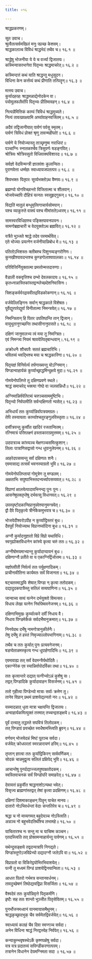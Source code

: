 ```yaml
---
title: ०१६

---
```

श्राद्धप्रकरणम्।  
  
सूत उवाच।  
श्रुत्वैतत्सर्वमखिलं मनुः पप्रच्छ केशवम्।  
श्राद्धकालञ्च विविधं श्राद्धभेदं तथैव च॥ १६.१ ॥  
  
श्राद्धेषु भोजनीया ये ये च वर्ज्या द्विजातयः।  
कस्मिन्वासरभागेवा पितृभ्यः श्राद्धमाचरेत्॥ १६.२ ॥  
  
कस्मिन्दत्तं कथं याति श्राद्धन्तु मधुसूदन।  
विधिना केन कर्त्तव्यं कथं प्रीणाति तत्पितॄन्॥ १६.३ ॥  
  
मत्स्य उवाच।  
कुर्यादहरहः श्राद्धमन्नाद्येनोदकेन वा।  
पयोमूलफलैर्वापि पितृभ्यः प्रीतिमावहन्॥ १६.४ ॥  
  
नित्यन्नैमित्तिकं काम्यं त्रिविधं श्राद्धमुच्यते।  
नित्यं तावत्प्रवक्ष्यामि अर्घ्यावाहनवर्जितम्॥ १६.५ ॥  
  
अदैवं तद्विजानीयात् पार्वणं पर्वसु स्मृतम्।  
पार्वणं त्रिविधं प्रोक्तं श्रृणु तावन्महीपते!॥ १६.६ ॥  
  
पार्वणे ये नियोज्यास्तु ताञ्छृणुष्व नराधिप!॥  
पञ्चाग्निः स्नातकश्चैव त्रिसुपर्णः षडङ्गवित्।  
श्रोत्रियः श्रोत्रियसुतो विधिवाक्यविशारदः॥ १६.७ ॥  
  
सर्वज्ञो वेदविन्मन्त्री ज्ञातवंशः कुलान्वितः।  
पुराणवेत्ता धर्म्मज्ञः स्वाध्यायजपतत्परः॥ १६.८ ॥  
  
शिवभक्तः पितृपरः सूर्य्यभक्तोऽथ वैष्णवः॥ १६.९ ॥  
  
ब्रह्मण्यो योगविच्छान्तो विजितात्मा च शीलवान्।  
भोजयेच्चापि दौहित्रं यत्नतः स्वसुहृद्‌गुरून्॥ १६.१० ॥  
  
विद्यतिं मातुलं बन्धुमृत्विगाचार्यसोमपान्।  
यश्च व्याकुरुते वाक्यं यश्च मीमांसतेऽध्वरम्॥ १६.११ ॥  
  
सामस्वरविधिज्ञश्च पङ्क्तिपावनपावनः।  
सामगोब्रह्मचारी च वेदयुक्तोऽथ ब्रह्मवित्॥ १६.१२ ॥  
  
यत्रैते भुञ्जते श्राद्धे तदेव परमार्थवित्।  
एते भोज्याः प्रयत्नेन वर्जनीयान्निबोध मे॥ १६.१३ ॥  
  
पतितोऽभिशस्तः क्लीबश्च पिशुनव्यङ्गरोगिणः।  
कुनखीश्यावदन्तश्च कुण्डगोलाश्वपालकाः॥ १६.१४ ॥  
  
परिवित्तिर्नियुक्तात्मा प्रमत्तोन्मत्तदारुणाः।  
  
वैडाली वकवृत्तिश्च दम्भो देवलकादयः॥ १६.१५ ॥  
कृतध्नान्नास्तिकांस्तद्वन्म्लेच्छदेशनिवासिनः।  
  
त्रिशङ्कर्वर्वरद्राववीतद्रविडकोकणान्॥ १६.१६ ॥  
  
वर्जयेल्लिङ्गिनः सर्वान् श्राद्धकाले विशेषतः।  
पूर्वेद्युरपरेद्युर्वा विनीतात्मा निमन्त्रयेत्॥ १६.१७ ॥  
  
निमन्त्रितान् हि पितर उपतिष्ठन्ति तान् द्विजान्।  
वायुभूतानुगच्छन्ति तथासीनानुपासते॥ १६.१८ ॥  
  
दक्षिणं जानुमालभ्य त्वं मया तु निमन्त्रितः।  
एवं निमन्त्र्य नियमं श्रावयेत्पितृबान्धवान्।.१६.१९ ॥  
  
अक्रोधनैः शौचपरैः सततं ब्रह्मचारिभिः।  
भवितव्यं भवद्भिश्च मया च श्राद्धकारिणा॥ १६.२० ॥  
  
पितृयज्ञं विनिर्वर्त्य तर्पणाख्यन्तु योऽग्निमान्।  
पिण्डान्वाहार्यकं कुर्य्याच्छ्राद्धमिन्दुक्षये मुदा॥ १६.२१ ॥  
  
गोमयेनोपलिप्ते तु दक्षिणप्रवणे स्थले।  
श्राद्धं समाचरेद् भक्त्या गोष्ठे वा जलसन्निधौ॥ १६.२२ ॥  
  
अग्निमान्निर्वपेत्पित्र्यं चरुञ्चसाममुष्टिभिः।  
पितृभ्यो निर्वपामीति सर्वन्दक्षिणतो न्यसेत्॥ १६.२३ ॥  
  
अभिधार्यं ततः कुर्य्यान्निर्वापत्रयमग्रतः।  
तेपि तस्यायताः कार्य्याश्चतुरङ्गुलविस्तृताः॥ १६.२४ ॥  
  
दर्व्वीत्रयन्तु कुर्व्वीत खादिरं रजतान्वितम्।  
रत्निमात्रं परिश्लक्ष्णं हस्ताकाराग्रमुत्तमम्॥ १६.२५ ॥  
  
उदपात्रञ्च कांस्यञ्च मेक्षणञ्चसमित्कुशान्।  
तिलाः पात्राणिसद्वासो गन्ध धूपानुलेपनम्॥ १६.२६ ॥  
  
आहरेदपसव्यन्तु सर्वं दक्षिणतः शनैः।  
एवमासाद्य तत्सर्वं भवनस्याग्रतो भुवि॥ १६.२७ ॥  
  
गोमयेनोपलिप्तायां गोमूत्रेण तु मण्डलम्।  
अक्षताभिः सपुष्पाभिस्तदभ्यर्च्यापसव्यवत्॥ १६.२८ ॥  
  
विप्राणां क्षालयेत्पादावभिनन्द्य पुनः पुनः।  
आसनेषूपक्लृप्तेषु दर्भवत्सु विधानवत्॥ १६.२९ ॥  
  
उपस्पृष्टोदकान्विप्रानुपवेश्यानुमन्त्रयेत्।  
द्वौ दैवे पितृकृत्ये त्रीनेकैकमुभयत्र च॥ १६.३० ॥  
  
भोजयेदीश्वरोऽपीह न कुर्य्याद्विस्तरं बुधः।  
दैवपूर्वं नियोज्याथ विप्रानर्घ्यादिना बुधः॥ १६.३१ ॥  
  
अग्नौ कुर्यादनुज्ञातो विप्रे विप्रो यथाविधि।  
स्वगृह्योक्तविधानेन कांस्ये कृत्वा चरुं ततः॥ १६.३२ ॥  
  
अग्नीषोमयमाभ्यान्तु कुर्यादाप्यायनं बुधः।  
दक्षिणाग्नौ प्रतीते वा य एकाग्निर्द्विजोत्तमः॥ १६.३३ ॥  
  
यज्ञोपवीती निर्वर्त्य ततः पर्युक्षणादिकम्।  
प्राचीनावीतिना कार्यमतः सर्वं विजानता॥ १६.३४ ॥  
  
षट्‌चतस्माद्धविः शेषात्‌ पिण्डा न्‌ कृत्वा ततोदकम्।  
दद्यादुदकपात्रैस्तु सतिलं सव्यपाणिना॥ १६.३५ ॥  
  
जान्वाच्य सव्यं यत्नेन दर्भयुक्तो विमत्सरः।  
विधाय लेखा यत्नेन निर्वापेष्ववनेजनम्॥ १६.३६ ॥  
  
दक्षिणाभिमुखः कुर्य्यात्करे दर्वीं निधाय वै।  
निधाय पिण्डमेकैकं सर्वदर्भेष्वनुक्रमात्॥ १६.३७ ॥  
  
निनयेदथ दर्भेषु नामगोत्रानुकीर्तनैः।  
तेषु दर्भेषु तं हस्तं निमृज्याल्लोपभागिनाम्॥ १६.३८ ॥  
  
तथैव च ततः कुर्यात् पुनः प्रत्यवनेजनम्।  
षडप्येतान्नमस्कृत्य गन्ध धूपार्हणादिभिः॥ १६.३९ ॥  
  
एवमावाह्य तत्‌ सर्वं वेदमन्त्रैर्यथोदितैः।  
एकाग्नेरेक एव स्यान्निर्वापोदर्विका तथा॥ १६.४० ॥  
  
ततः कृत्वान्तरे दद्यात्‌ पत्नीभ्योऽन्नं कुशेषु सः।  
तद्वत्‌ पिण्डादिके कुर्यादावाहन विसर्जनम्॥ १६.४१ ॥  
  
ततो गृहीत्वा पिण्डेभ्यो मात्राः सर्वाः क्रमेण तु।  
तानेव विप्रान्‌ प्रथमं प्राशयेद्यत्नतो नरः॥ १६.४२ ॥  
  
यस्मादन्नात् धृता मात्रा भक्षयन्ति द्विजातयः।  
अन्वाहार्यकमित्युक्तं तस्मात् तच्चन्द्रसङ्क्षये॥ १६.४३ ॥  
  
पूर्वं दत्त्वातु तद्धस्ते सपवित्रं तिलोदकम्।  
तत्‌ पिण्डाग्रं प्रयच्छेत स्वधैषामस्त्विति ब्रुवन्॥ १६.४४ ॥  
  
वर्णयन् भोजयेदन्नं मिष्टं पूतञ्च सर्वदा।  
वर्जयेत् क्रोधपरतां स्मरन्नारायणं हरिम्॥ १६.४५ ॥  
  
तृप्तान् ज्ञात्वा ततः कुर्याद्विकिरन् सार्ववर्णिकम्।  
सोदकं चान्नमुद्वृत्य सलिलं प्रक्षिपेद् भुवि॥ १६.४६ ॥  
  
आचान्तेषु पुनर्दद्याज्जलपुष्पाक्षतोदकम्।  
स्वस्तिवाचनकं सर्वं पिण्डोपरि समाहरेत्॥ १६.४७ ॥  
  
देवायत्तं प्रकुर्वीत श्राद्धनाशोऽन्यथा भवेत्।  
विसृज्य ब्राह्मणांस्तद्वत् तेषां कृत्वा प्रदक्षिणम्॥ १६.४८ ॥  
  
दक्षिणां दिशमाकाङ्क्षन् पितॄन् याचेत मानवः।  
दातारो नोऽभिवर्धन्तां वेदाः सन्ततिरेव च॥ १६.४९ ॥  
  
श्रद्धा च नो माव्यगमत्‌ बहुदेयञ्च नोऽस्त्विति।  
अन्नञ्च नो बहुभवेदतिथींश्च लभामहे॥ १६.५० ॥  
  
याचितारश्च नः सन्तु मा च याचिष्म कञ्चन।  
एतदस्त्विति तत्‌ प्रोक्तमन्वाहार्यन्तु पार्वणम्॥ १६.५१ ॥  
  
यथेन्दुसङ्क्षये तद्वदन्यत्रापि निगद्यते।  
पिण्डांस्तुगोऽजविप्रेभ्यो दद्यादग्नौ जलेऽपि वा॥ १६.५२ ॥  
  
विप्राग्रतो वा विकिरेद्वयोभिरभिवाशयेत्।  
पत्नी तु मध्यमं पिण्डं प्राशयेद्विनयान्विता॥ १६.५३ ॥  
  
आधत्त पितरो गर्भमत्र सन्तानवर्धनम्।  
तावदुच्छेषणं तिष्ठेद्यावद्विप्रा विसर्जिताः॥ १६.५४ ॥  
  
वैश्वदेवं ततः कुर्यान्निवृत्ते पितृकर्मणि।  
इष्टैः सह ततः शान्तो भुञ्जीत पितृसेवितम्॥ १६.५५ ॥  
  
पुनर्भोजनमध्वानं यानमायासमैथुनम्।  
श्राद्धकृच्छ्रादभुक् चैव सर्वमेतद्विवर्जयेत्॥ १६.५६ ॥  
  
स्वाध्यायं कलहं चैव दिवा स्वप्नञ्च सर्वदा।  
अनेन विधिना श्राद्धं निरद्वस्येह निर्वपेत्॥ १६.५६ ॥  
  
कन्याकुम्भवृषस्थेऽर्के कृष्णपक्षेषु सर्वदा।  
यत्र यत्र प्रदातव्यं सपिण्डीकरणात्परम्।  
तत्रानेन विधानेन देयमग्निमता सदा ॥ १६.५७ ॥